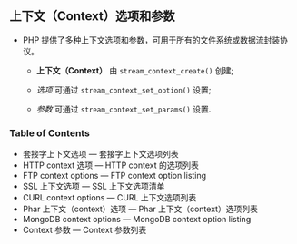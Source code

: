 ## 上下文（Context）选项和参数 
* PHP 提供了多种上下文选项和参数，可用于所有的文件系统或数据流封装协议。
    * __上下文（Context）__ 由 `stream_context_create()` 创建;
    
    * _选项_ 可通过 `stream_context_set_option()` 设置;
    
    * _参数_ 可通过 `stream_context_set_params()` 设置.


### Table of Contents
* 套接字上下文选项 — 套接字上下文选项列表
* HTTP context 选项 — HTTP context 的选项列表
* FTP context options — FTP context option listing
* SSL 上下文选项 — SSL 上下文选项清单
* CURL context options — CURL 上下文选项列表
* Phar 上下文（context）选项 — Phar 上下文（context）选项列表
* MongoDB context options — MongoDB context option listing
* Context 参数 — Context 参数列表
